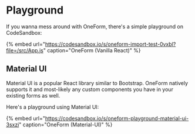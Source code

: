 # Playground

If you wanna mess around with OneForm, there's a simple playground on CodeSandbox:

{% embed url="https://codesandbox.io/s/oneform-import-test-0vxbl?file=/src/App.js" caption="OneForm \(Vanilla React\)" %}

## Material UI

Material UI is a popular React library similar to Bootstrap. OneForm natively supports it and most-likely any custom components you have in your existing forms as well.

Here's a playground using Material UI:

{% embed url="https://codesandbox.io/s/oneform-playground-material-ui-3sxzi" caption="OneForm \(Material-UI\)" %}



